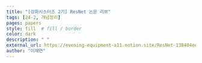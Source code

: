 ```yaml
---
title: "[강화시스터즈 2기] ResNet 논문 리뷰"
tags: [24-2, 개념정리]
pages: papers
style: fill  # fill / border 
color: dark
description: " "
external_url: https://evening-equipment-a11.notion.site/ResNet-138404ee43f68070854ddf3a658ed785
author: "이채연"
---
```

